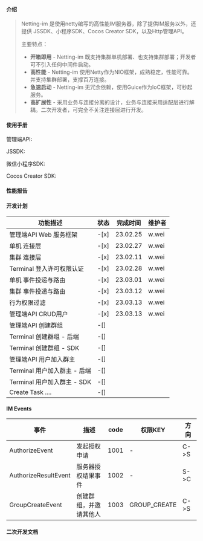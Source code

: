 #### 介绍
> Netting-im 是使用netty编写的高性能IM服务器，除了提供IM服务以外，还提供 JSSDK、小程序SDK、Cocos Creator SDK，以及Http管理API。
> 
> 主要特点：
> * **开箱即用** - Netting-im 既支持集群单机部署、也支持集群部署；开发者可不引入任何中间件启动。
> * **高性能** - Netting-im 使用Netty作为NIO框架，成熟稳定，性能可靠。并支持集群部署，支撑百万连接。
> * **急速启动** - Netting-im 无冗余依赖，使用Guice作为IoC框架，可秒起服务。 
> * **高扩展性** - 采用业务与连接分离的设计，业务与连接采用适配层进行解耦。二次开发者，可完全不关注连接层进行开发。
 
#### 使用手册

管理端API:

JSSDK:

微信小程序SDK:

Cocos Creator SDK:

#### 性能报告


#### 开发计划

| 功能描述                  | 状态   | 完成时间     | 维护者   |
|-----------------------|------|----------|-------
| 管理端API Web 服务框架       | -[x] | 23.02.25 | w.wei |
| 单机 连接层                | -[x] | 23.02.27 | w.wei |
| 集群 连接层                | -[x] | 23.02.11 | w.wei |
| Terminal 登入许可权限认证     | -[x] | 23.02.28 | w.wei |
| 单机 事件投递与路由            | -[x] | 23.03.01 | w.wei |
| 集群 事件投递与路由            | -[x] | 23.03.12 | w.wei |
| 行为权限过滤                | -[x] | 23.03.13 | w.wei |
| 管理端API CRUD用户         | -[x] | 23.03.13 | w.wei |
| 管理端API 创建群组           | -[]  |          |       |
| Terminal 创建群组 - 后端    | -[]  |          |       |
| Terminal 创建群组 - SDK   | -[]  |          |       |
| 管理端API 用户加入群主         | -[]  |          |       |
| Terminal 用户加入群主 - 后端  | -[]  |          |       |
| Terminal 用户加入群主 - SDK | -[]  |          |       |
| Create Task ....      | -[]  |          |       |

#### IM Events

| 事件     | 描述          | code | 权限KEY        | 方向   |
|--------|-------------|------|--------------|------|
| AuthorizeEvent | 发起授权申请      | 1001 | -            | C->S |
| AuthorizeResultEvent       | 服务器授权结果事件   | 1002 | -            | S->C |
| GroupCreateEvent       | 创建群组，并邀请其他人 | 1003 | GROUP_CREATE | C->S |



#### 二次开发文档

